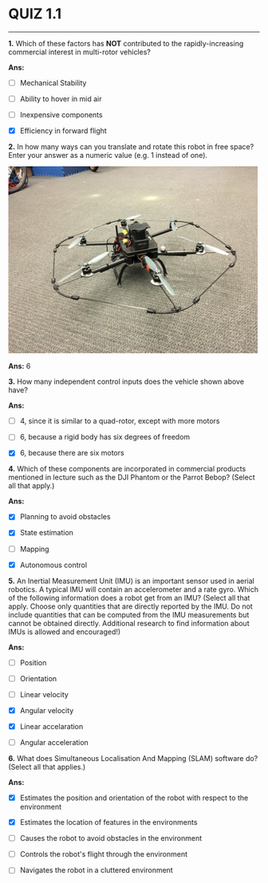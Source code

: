 # QUIZ 1.1

---

**1.** Which of these factors has **NOT** contributed to the rapidly-increasing commercial interest in multi-rotor vehicles?

**Ans:** 

- [ ] Mechanical Stability
- [ ] Ability to hover in mid air
- [ ] Inexpensive components
- [x] Efficiency in forward flight



**2.** In how many ways can you translate and rotate this robot in free space? Enter your answer as a numeric value (e.g. 1 instead of one). 

<img src = 'hexcopter_1.1.JPG' width="500" />    

**Ans:** 6



**3.** How many independent control inputs does the vehicle shown above have?

**Ans:**

- [ ] 4, since it is similar to a quad-rotor, except with more motors
- [ ] 6, because a rigid body has six degrees of freedom
- [x] 6, because there are six motors



**4.** Which of these components are incorporated in commercial products mentioned in lecture such as the DJI Phantom or the Parrot Bebop? (Select all that apply.)

**Ans:**

- [x] Planning to avoid obstacles
- [x] State estimation
- [ ] Mapping
- [x] Autonomous control



**5.** An Inertial Measurement Unit (IMU)  is an important sensor used in aerial robotics. A typical IMU will contain an accelerometer and a rate gyro. Which of the following information does a robot get from an IMU? (Select all that apply. Choose only quantities that are directly reported by the IMU. Do not include quantities that can be computed from the IMU measurements but cannot be obtained directly. Additional research to find information about IMUs is allowed and encouraged!) 

**Ans:**

- [ ] Position
- [ ] Orientation
- [ ] Linear velocity
- [x] Angular velocity
- [x] Linear accelaration
- [ ] Angular acceleration



**6.** What does  Simultaneous Localisation And Mapping (SLAM) software do? (Select all that applies.)

**Ans:**

- [x] Estimates the position and orientation of the robot with respect to the environment
- [x] Estimates the location of features in the environments
- [ ] Causes the robot to avoid obstacles in the environment
- [ ] Controls the robot's flight through the environment
- [ ] Navigates the robot in a cluttered environment

